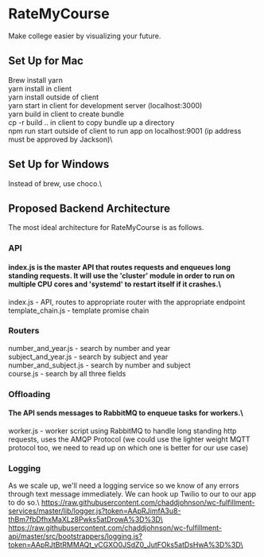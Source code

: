 # RateMyCourse
Make college easier by visualizing your future.

## Set Up for Mac
Brew install yarn\
yarn install in client\
yarn install outside of client\
yarn start in client for development server (localhost:3000)\
yarn build in client to create bundle\
cp -r build .. in client to copy bundle up a directory\
npm run start outside of client to run app on localhost:9001 (ip address must be approved by Jackson)\

## Set Up for Windows
Instead of brew, use choco.\

## Proposed Backend Architecture

The most ideal architecture for RateMyCourse is as follows. 

### API
#### index.js is the master API that routes requests and enqueues long standing requests. It will use the 'cluster' module in order to run on multiple CPU cores and 'systemd' to restart itself if it crashes.\
index.js - API, routes to appropriate router with the appropriate endpoint\
template_chain.js - template promise chain


### Routers
number_and_year.js - search by number and year\
subject_and_year.js - search by subject and year\
number_and_subject.js - search by number and subject\
course.js - search by all three fields

### Offloading
#### The API sends messages to RabbitMQ to enqueue tasks for workers.\
worker.js - worker script using RabbitMQ to handle long standing http requests, uses the AMQP Protocol (we could use the lighter weight MQTT protocol too, we need to read up on which one is better for our use case)

### Logging
As we scale up, we'll need a logging service so we know of any errors through text message immediately. We can hook up Twilio to our to our app to do so.\ 
https://raw.githubusercontent.com/chaddjohnson/wc-fulfillment-services/master/lib/logger.js?token=AApRJimfA3u8-thBm7fbDfhxMaXLz8Pwks5atDrowA%3D%3D\
https://raw.githubusercontent.com/chaddjohnson/wc-fulfillment-api/master/src/bootstrappers/logging.js?token=AApRJtBtRMMAQt_vCGXO0JSdZ0_JutFOks5atDsHwA%3D%3D\
